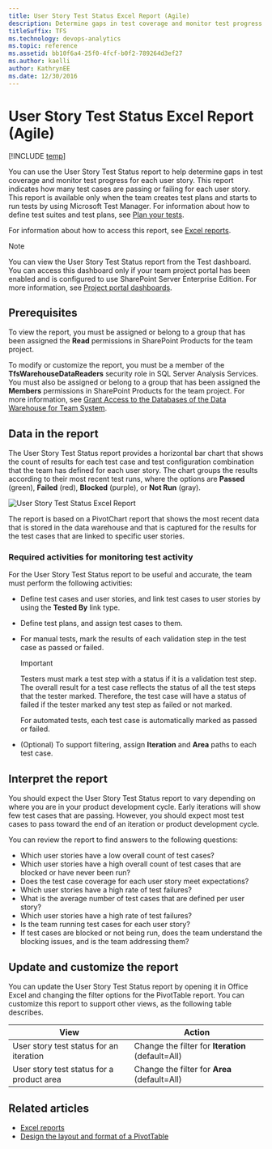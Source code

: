 ```yaml
---
title: User Story Test Status Excel Report (Agile)  
description: Determine gaps in test coverage and monitor test progress for each user story.
titleSuffix: TFS
ms.technology: devops-analytics
ms.topic: reference
ms.assetid: bb10f6a4-25f0-4fcf-b0f2-789264d3ef27
ms.author: kaelli
author: KathrynEE
ms.date: 12/30/2016
---
```


# User Story Test Status Excel Report (Agile)

[!INCLUDE [temp](../includes/tfs-sharepoint-version.md)]

You can use the User Story Test Status report to help determine gaps in test coverage and monitor test progress for each user story. This report indicates how many test cases are passing or failing for each user story. This report is available only when the team creates test plans and starts to run tests by using Microsoft Test Manager. For information about how to define test suites and test plans, see [Plan your tests](../../test/create-test-cases.md).

For information about how to access this report, see [Excel reports](excel-reports.md).

> [!NOTE]
> You can view the User Story Test Status report from the Test dashboard. You can access this dashboard only if your team project portal has been enabled and is configured to use SharePoint Server Enterprise Edition. For more information, see [Project portal dashboards](../sharepoint-dashboards/project-portal-dashboards.md).

## Prerequisites

To view the report, you must be assigned or belong to a group that has been assigned the **Read** permissions in SharePoint Products for the team project.

To modify or customize the report, you must be a member of the **TfsWarehouseDataReaders** security role in SQL Server Analysis Services. You must also be assigned or belong to a group that has been assigned the **Members** permissions in SharePoint Products for the team project. For more information, see [Grant Access to the Databases of the Data Warehouse for Team System](../admin/grant-permissions-to-reports.md).

<a name="Data"></a>

## Data in the report

The User Story Test Status report provides a horizontal bar chart that shows the count of results for each test case and test configuration combination that the team has defined for each user story. The chart groups the results according to their most recent test runs, where the options are **Passed** (green), **Failed** (red), **Blocked** (purple), or **Not Run** (gray).

![User Story Test Status Excel Report](media/procguid_exruserstore.png "ProcGuid_ExRUserStore")

The report is based on a PivotChart report that shows the most recent data that is stored in the data warehouse and that is captured for the results for the test cases that are linked to specific user stories.

### Required activities for monitoring test activity

For the User Story Test Status report to be useful and accurate, the team must perform the following activities:

- Define test cases and user stories, and link test cases to user stories by using the **Tested By** link type.

- Define test plans, and assign test cases to them.

- For manual tests, mark the results of each validation step in the test case as passed or failed.

  > [!IMPORTANT]
  > Testers must mark a test step with a status if it is a validation test step. The overall result for a test case reflects the status of all the test steps that the tester marked. Therefore, the test case will have a status of failed if the tester marked any test step as failed or not marked.

  For automated tests, each test case is automatically marked as passed or failed.

- (Optional) To support filtering, assign **Iteration** and **Area** paths to each test case.

<a name="Interpreting"></a>

## Interpret the report

You should expect the User Story Test Status report to vary depending on where you are in your product development cycle. Early iterations will show few test cases that are passing. However, you should expect most test cases to pass toward the end of an iteration or product development cycle.

You can review the report to find answers to the following questions:

- Which user stories have a low overall count of test cases?
- Which user stories have a high overall count of test cases that are blocked or have never been run?
- Does the test case coverage for each user story meet expectations?
- Which user stories have a high rate of test failures?
- What is the average number of test cases that are defined per user story?
- Which user stories have a high rate of test failures?
- Is the team running test cases for each user story?
- If test cases are blocked or not being run, does the team understand the blocking issues, and is the team addressing them?

<a name="Updating"></a>

## Update and customize the report

You can update the User Story Test Status report by opening it in Office Excel and changing the filter options for the PivotTable report. You can customize this report to support other views, as the following table describes.

| View                                      | Action                                            |
| ----------------------------------------- | ------------------------------------------------- |
| User story test status for an iteration   | Change the filter for **Iteration** (default=All) |
| User story test status for a product area | Change the filter for **Area** (default=All)      |

## Related articles

- [Excel reports](excel-reports.md)
- [Design the layout and format of a PivotTable](https://support.office.com/article/design-the-layout-and-format-of-a-pivottable-a9600265-95bf-4900-868e-641133c05a80)

